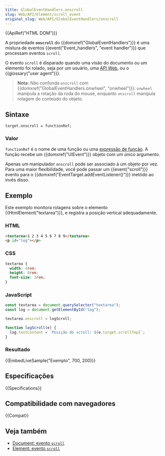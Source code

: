 ```yaml
---
title: GlobalEventHandlers.onscroll
slug: Web/API/Element/scroll_event
original_slug: Web/API/GlobalEventHandlers/onscroll
---
```


{{ApiRef("HTML DOM")}}

A propriedade **`onscroll`** do {{domxref("GlobalEventHandlers")}} é uma mistura de eventos {{event("Event_handlers", "event handler")}} que processam eventos `scroll`.

O evento `scroll` é disparado quando uma visão do documento ou um elemento foi rolado, seja por um usuário, uma [API Web](/pt-BR/docs/Web/API), ou o {{glossary("user agent")}}.

> **Nota:** Não confunda `onscroll` com {{domxref("GlobalEventHandlers.onwheel", "onwheel")}}: `onwheel` manipula a rotação da roda do mouse, enquanto `onscroll` manipula rolagem do conteúdo do objeto.

## Sintaxe

```
target.onscroll = functionRef;
```

### Valor

`functionRef` é o nome de uma função ou uma [expressão de função](/pt-BR/docs/Web/JavaScript/Reference/Operators/function). A função recebe um {{domxref("UIEvent")}} objeto com um único argumento.

Apenas um manipulador `onscroll` pode ser associado à um objeto por vez. Para uma maior flexibilidade, você pode passar um {{event("scroll")}} evento para o {{domxref("EventTarget.addEventListener()")}} metódo ao invés disso.

## Exemplo

Este exemplo monitora rolagens sobre o elemento {{HtmlElement("textarea")}}, e registra a posição vertical adequadamente.

### HTML

```html
<textarea>1 2 3 4 5 6 7 8 9</textarea>
<p id="log"></p>
```

### CSS

```css
textarea {
  width: 4rem;
  height: 8rem;
  font-size: 3rem;
}
```

### JavaScript

```js
const textarea = document.querySelector("textarea");
const log = document.getElementById("log");

textarea.onscroll = logScroll;

function logScroll(e) {
  log.textContent = `Posição do scroll: ${e.target.scrollTop}`;
}
```

### Resultado

{{EmbedLiveSample("Exemplo", 700, 200)}}

## Especificações

{{Specifications}}

## Compatibilidade com navegadores

{{Compat}}

## Veja também

- [Document: evento `scroll`](/pt-BR/docs/Web/API/Document/scroll_event)
- [Element: evento `scroll`](/pt-BR/docs/Web/API/Element/scroll_event)
